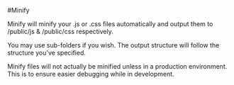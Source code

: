 #Minify

Minify will minify your .js or .css files automatically and output them to /public/js & /public/css respectively.

You may use sub-folders if you wish. The output structure will follow the structure you've specified.

Minify files will not actually be minified unless in a production environment. This is to ensure easier debugging while in development.
